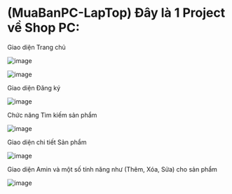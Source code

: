 # (MuaBanPC-LapTop) Đây là 1 Project về Shop PC:

 Giao diện Trang chủ

![image](https://user-images.githubusercontent.com/72543365/169761190-1bc6c03e-e672-4b75-bdfd-6b6c72eba309.png)

![image](https://user-images.githubusercontent.com/72543365/169761456-069e166b-8f3f-467e-ad81-16f155b3924a.png)

 Giao diện Đăng ký
 
 ![image](https://user-images.githubusercontent.com/72543365/169770540-00bcd2bc-4a3a-4f2d-8803-1a6047ca517f.png)


 Chức năng Tìm kiếm sản phẩm 

![image](https://user-images.githubusercontent.com/72543365/169762246-50eddb91-f3a7-4a70-806d-531f87cf23a5.png)


 Giao diện chi tiết Sản phẩm

![image](https://user-images.githubusercontent.com/72543365/169761696-d8748bd6-c833-446b-95ab-dc740349bf1e.png)

 Giao diện Amin và một số tính năng như (Thêm, Xóa, Sửa) cho sản phẩm

![image](https://user-images.githubusercontent.com/72543365/169762323-9a74db8e-4e3d-4a59-abe7-2e791a90c517.png)
